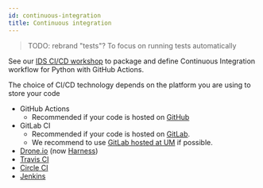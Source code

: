 ```yaml
---
id: continuous-integration
title: Continuous integration
---
```


> TODO: rebrand "tests"? To focus on running tests automatically

See our [IDS CI/CD workshop](https://maastrichtu-ids.github.io/workshop-ci/) to package and define Continuous Integration workflow for Python with GitHub Actions.

The choice of CI/CD technology depends on the platform you are using to store your code

* GitHub Actions
  * Recommended if your code is hosted on [GitHub](https://github.com)
* GitLab CI
  * Recommended if your code is hosted on [GitLab](https://gitlab.com/).
  * We recommend to use [GitLab hosted at UM](https://gitlab.maastrichtuniversity.nl) if possible.
* [Drone.io](https://drone.io/) (now [Harness](https://harness.io/))
* [Travis CI](https://travis-ci.org/)
* [Circle CI](https://circleci.com/)
* [Jenkins](https://www.jenkins.io/)
